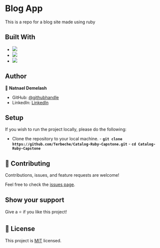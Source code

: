 # Blog App

This is a repo for a blog site made using ruby

## Built With

- ![](https://img.shields.io/badge/Github-blueviolet)
- ![](https://img.shields.io/badge/Ruby-red)
- ![](https://img.shields.io/badge/postgres-%23316192.svg?style=for-the-badge&logo=postgresql&logoColor=white)

## Author

👤 **Natnael Demelash**

- GitHub: [@githubhandle](https://github.com/NatiDeme)
- LinkedIn: [LinkedIn](https://www.linkedin.com/in/natnael-demelash/)

## Setup

If you wish to run the project locally, please do the following:

- Clone the repository to your local machine. - **`git clone https://github.com/Terbeche/Catalog-Ruby-Capstone.git`** - **`cd Catalog-Ruby-Capstone`**

## 🤝 Contributing

Contributions, issues, and feature requests are welcome!

Feel free to check the [issues page](https://github.com/Terbeche/Catalog-Ruby-Capstone/issues).

## Show your support

Give a ⭐️ if you like this project!

## 📝 License

This project is [MIT](./MIT.md) licensed.
